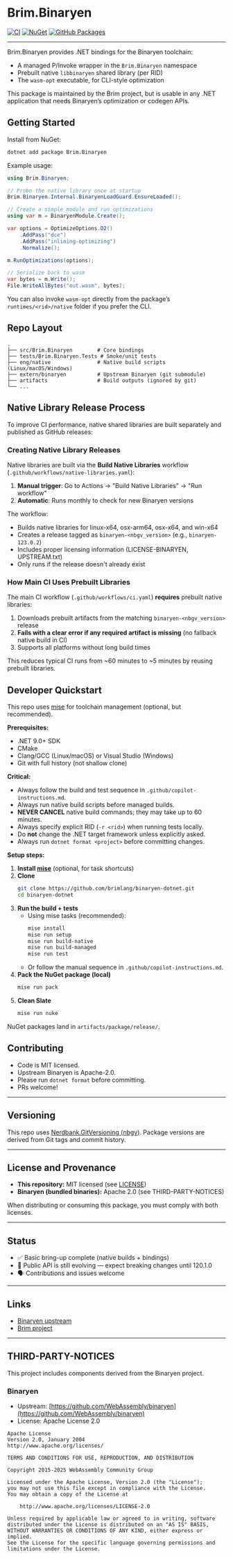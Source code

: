 # Brim.Binaryen

[![CI](https://github.com/brimlang/binaryen-dotnet/actions/workflows/ci.yaml/badge.svg)](https://github.com/brimlang/binaryen-dotnet/actions/workflows/ci.yaml)
[![NuGet](https://img.shields.io/nuget/v/Brim.Binaryen.svg)](https://www.nuget.org/packages/Brim.Binaryen/)
[![GitHub Packages](https://img.shields.io/badge/packages%40github-Brim.Binaryen-blue)](https://github.com/brimlang/binaryen-dotnet/pkgs/nuget/Brim.Binaryen)

---

Brim.Binaryen provides .NET bindings for the Binaryen toolchain:

* A managed P/Invoke wrapper in the `Brim.Binaryen` namespace
* Prebuilt native `libbinaryen` shared library (per RID)
* The `wasm-opt` executable, for CLI-style optimization


This package is maintained by the Brim project, but is usable in any .NET application that needs Binaryen’s optimization or codegen APIs.


## Getting Started

Install from NuGet:

```sh
dotnet add package Brim.Binaryen
```

Example usage:

```csharp
using Brim.Binaryen;

// Probe the native library once at startup
Brim.Binaryen.Internal.BinaryenLoadGuard.EnsureLoaded();

// Create a simple module and run optimizations
using var m = BinaryenModule.Create();

var options = OptimizeOptions.O2()
    .AddPass("dce")
    .AddPass("inlining-optimizing")
    .Normalize();

m.RunOptimizations(options);

// Serialize back to wasm
var bytes = m.Write();
File.WriteAllBytes("out.wasm", bytes);
```

You can also invoke `wasm-opt` directly from the package’s `runtimes/<rid>/native` folder if you prefer the CLI.

## Repo Layout

```
.
├── src/Brim.Binaryen        # Core bindings
├── tests/Brim.Binaryen.Tests # Smoke/unit tests
├── eng/native               # Native build scripts (Linux/macOS/Windows)
├── extern/binaryen          # Upstream Binaryen (git submodule)
├── artifacts                # Build outputs (ignored by git)
└── ...
```


## Native Library Release Process

To improve CI performance, native shared libraries are built separately and published as GitHub releases:

### Creating Native Library Releases

Native libraries are built via the **Build Native Libraries** workflow (`.github/workflows/native-libraries.yaml`):

1. **Manual trigger**: Go to Actions → "Build Native Libraries" → "Run workflow"
2. **Automatic**: Runs monthly to check for new Binaryen versions

The workflow:
- Builds native libraries for linux-x64, osx-arm64, osx-x64, and win-x64
- Creates a release tagged as `binaryen-<nbgv_version>` (e.g., `binaryen-123.0.2`)
- Includes proper licensing information (LICENSE-BINARYEN, UPSTREAM.txt)
- Only runs if the release doesn't already exist

### How Main CI Uses Prebuilt Libraries

The main CI workflow (`.github/workflows/ci.yaml`) **requires** prebuilt native libraries:
1. Downloads prebuilt artifacts from the matching `binaryen-<nbgv_version>` release
2. **Fails with a clear error if any required artifact is missing** (no fallback native build in CI)
3. Supports all platforms without long build times

This reduces typical CI runs from ~60 minutes to ~5 minutes by reusing prebuilt libraries.


## Developer Quickstart

This repo uses [mise](https://mise.jdx.dev/) for toolchain management (optional, but recommended).

**Prerequisites:**
- .NET 9.0+ SDK
- CMake
- Clang/GCC (Linux/macOS) or Visual Studio (Windows)
- Git with full history (not shallow clone)

**Critical:**
- Always follow the build and test sequence in `.github/copilot-instructions.md`.
- Always run native build scripts before managed builds.
- **NEVER CANCEL** native build commands; they may take up to 60 minutes.
- Always specify explicit RID (`-r <rid>`) when running tests locally.
- Do **not** change the .NET target framework unless explicitly asked.
- Always run `dotnet format <project>` before committing changes.

**Setup steps:**

1. **Install [mise](https://mise.jdx.dev/)** (optional, for task shortcuts)
2. **Clone**
   ```bash
   git clone https://github.com/brimlang/binaryen-dotnet.git
   cd binaryen-dotnet
   ```
3. **Run the build + tests**
   - Using mise tasks (recommended):
     ```bash
     mise install
     mise run setup
     mise run build-native
     mise run build-managed
     mise run test
     ```
   - Or follow the manual sequence in `.github/copilot-instructions.md`.
4. **Pack the NuGet package (local)**
   ```bash
   mise run pack
   ```
5. **Clean Slate**
   ```bash
   mise run nuke
   ```

NuGet packages land in `artifacts/package/release/`.



## Contributing

* Code is MIT licensed.
* Upstream Binaryen is Apache-2.0.
* Please run `dotnet format` before committing.
* PRs welcome!

---


## Versioning

This repo uses [Nerdbank.GitVersioning (nbgv)](https://github.com/dotnet/Nerdbank.GitVersioning).
Package versions are derived from Git tags and commit history.

---


## License and Provenance

* **This repository:** MIT licensed (see [LICENSE](LICENSE))
* **Binaryen (bundled binaries):** Apache 2.0 (see THIRD-PARTY-NOTICES)

When distributing or consuming this package, you must comply with both licenses.

---


## Status

* ✅ Basic bring-up complete (native builds + bindings)
* 🚧 Public API is still evolving — expect breaking changes until 120.1.0
* 🗣 Contributions and issues welcome

---


## Links

* [Binaryen upstream](https://github.com/WebAssembly/binaryen)
* [Brim project](https://github.com/brimlang)

---


## THIRD-PARTY-NOTICES

This project includes components derived from the Binaryen project.

### Binaryen

* Upstream: [https://github.com/WebAssembly/binaryen](https://github.com/WebAssembly/binaryen)
* License: Apache License 2.0

```
Apache License
Version 2.0, January 2004
http://www.apache.org/licenses/

TERMS AND CONDITIONS FOR USE, REPRODUCTION, AND DISTRIBUTION

Copyright 2015-2025 WebAssembly Community Group

Licensed under the Apache License, Version 2.0 (the "License");
you may not use this file except in compliance with the License.
You may obtain a copy of the License at

    http://www.apache.org/licenses/LICENSE-2.0

Unless required by applicable law or agreed to in writing, software
distributed under the License is distributed on an "AS IS" BASIS,
WITHOUT WARRANTIES OR CONDITIONS OF ANY KIND, either express or implied.
See the License for the specific language governing permissions and
limitations under the License.
```

